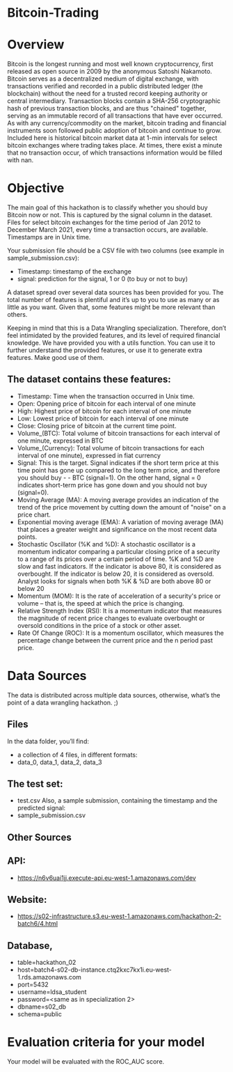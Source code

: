 # Bitcoin-Trading

# Overview
Bitcoin is the longest running and most well known cryptocurrency, first released as open source in 2009 by the anonymous Satoshi Nakamoto. Bitcoin serves as a decentralized medium of digital exchange, with transactions verified and recorded in a public distributed ledger (the blockchain) without the need for a trusted record keeping authority or central intermediary. Transaction blocks contain a SHA-256 cryptographic hash of previous transaction blocks, and are thus "chained" together, serving as an immutable record of all transactions that have ever occurred.
As with any currency/commodity on the market, bitcoin trading and financial instruments soon followed public adoption of bitcoin and continue to grow. Included here is historical bitcoin market data at 1-min intervals for select bitcoin exchanges where trading takes place. At times, there exist a minute that no transaction occur, of which transactions information would be filled with nan.

# Objective
The main goal of this hackathon is to classify whether you should buy Bitcoin now or not. This is captured by the signal column in the dataset. Files for select bitcoin exchanges for the time period of Jan 2012 to December March 2021, every time a transaction occurs, are available. Timestamps are in Unix time. 

Your submission file should be a CSV file with two columns (see example in sample_submission.csv):
- Timestamp: timestamp of the exchange
- signal: prediction for the signal, 1 or 0 (to buy or not to buy)

A dataset spread over several data sources has been provided for you. The total number of features is plentiful and it’s up to you to use as many or as little as you want. Given that, some features might be more relevant than others. 

Keeping in mind that this is a Data Wrangling specialization. Therefore, don’t feel intimidated by the provided features, and its level of required financial knowledge. We have provided you with a utils function. You can use it to further understand the provided features, or use it to generate extra features. Make good use of them.

## The dataset contains these features:
- Timestamp: Time when the transaction occurred in Unix time.
- Open: Opening price of bitcoin for each interval of one minute
- High: Highest price of bitcoin for each interval of one minute
- Low: Lowest price of bitcoin for each interval of one minute
- Close: Closing price of bitcoin at the current time point.
- Volume_(BTC): Total volume of bitcoin transactions for each interval of one minute, expressed in BTC
- Volume_(Currency): Total volume of bitcoin transactions for each interval of one minute), expressed in fiat currency
- Signal: This is the target. Signal indicates if the short term price at this time point has gone up compared to the long term price, and therefore you should buy - - BTC (signal=1). On the other hand, signal = 0 indicates short-term price has gone down and you should not buy (signal=0).
- Moving Average (MA): A moving average provides an indication of the trend of the price movement by cutting down the amount of "noise" on a price chart.
- Exponential moving average (EMA): A variation of moving average (MA) that places a greater weight and significance on the most recent data points.
- Stochastic Oscillator (%K and %D): A stochastic oscillator is a momentum indicator comparing a particular closing price of a security to a range of its prices over a certain period of time. %K and %D are slow and fast indicators.
If the indicator is above 80, it is considered as overbought. If the indicator is below 20, it is considered as oversold. Analyst looks for signals when both %K & %D are both above 80 or below 20
- Momentum (MOM): It is the rate of acceleration of a security's price or volume – that is, the speed at which the price is changing.
- Relative Strength Index (RSI): It is a momentum indicator that measures the magnitude of recent price changes to evaluate overbought or oversold conditions in the price of a stock or other asset.
- Rate Of Change (ROC): It is a momentum oscillator, which measures the percentage change between the current price and the n period past price.


# Data Sources
The data is distributed across multiple data sources, otherwise, what’s the point of a data wrangling hackathon. ;) 
## Files
In the data folder, you’ll find:
- a collection of 4 files, in different formats:
- data_0, data_1, data_2, data_3
## The test set:
- test.csv
Also, a sample submission, containing the timestamp and the predicted signal:
- sample_submission.csv
## Other Sources
## API:
- https://n6v6uai1jj.execute-api.eu-west-1.amazonaws.com/dev
## Website: 
- https://s02-infrastructure.s3.eu-west-1.amazonaws.com/hackathon-2-batch6/4.html
## Database, 
- table=hackathon_02 
- host=batch4-s02-db-instance.ctq2kxc7kx1i.eu-west-1.rds.amazonaws.com
- port=5432
- username=ldsa_student
- password=<same as in specialization 2>
- dbname=s02_db
- schema=public


# Evaluation criteria for your model
Your model will be evaluated with the ROC_AUC score.

